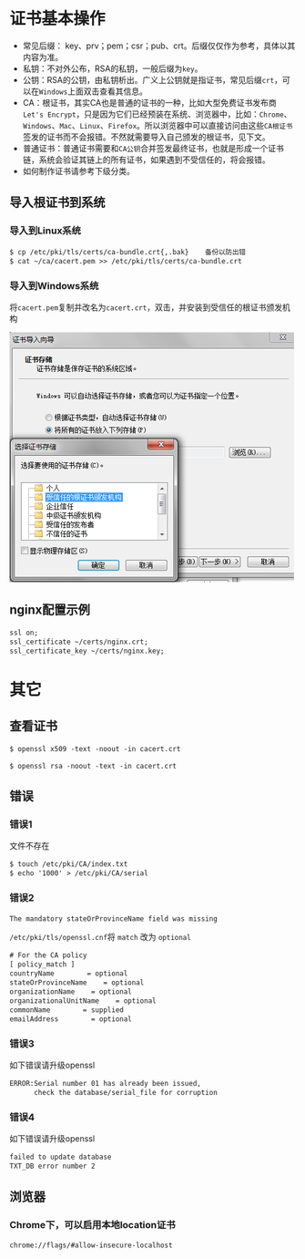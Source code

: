 # 证书基本操作

- 常见后缀： key、prv；pem；csr；pub、crt。后缀仅仅作为参考，具体以其内容为准。
- 私钥：不对外公布，RSA的私钥，一般后缀为`key`。
- 公钥：RSA的公钥，由私钥析出。广义上公钥就是指证书，常见后缀`crt`，可以在`Windows`上面双击查看其信息。
- CA：根证书，其实CA也是普通的证书的一种，比如大型免费证书发布商 `Let's Encrypt`，只是因为它们已经预装在系统、浏览器中，比如：`Chrome`、`Windows`、`Mac`、`Linux`、`Firefox`。所以浏览器中可以直接访问由这些`CA根证书`签发的证书而不会报错。不然就需要导入自己颁发的根证书，见下文。
- 普通证书：普通证书需要和`CA公钥`合并签发最终证书，也就是形成一个证书链，系统会验证其链上的所有证书，如果遇到不受信任的，将会报错。
- 如何制作证书请参考下级分类。


## 导入根证书到系统

### 导入到Linux系统
```
$ cp /etc/pki/tls/certs/ca-bundle.crt{,.bak}    备份以防出错
$ cat ~/ca/cacert.pem >> /etc/pki/tls/certs/ca-bundle.crt
```
### 导入到Windows系统
将`cacert.pem`复制并改名为`cacert.crt`，双击，并安装到受信任的根证书颁发机构

![](/assets/ie_certificate_pathpng.png)


## nginx配置示例
```
ssl on;
ssl_certificate ~/certs/nginx.crt;
ssl_certificate_key ~/certs/nginx.key;
```

# 其它

## 查看证书

```
$ openssl x509 -text -noout -in cacert.crt
```

```
$ openssl rsa -noout -text -in cacert.crt
```

## 错误

### 错误1
文件不存在
```
$ touch /etc/pki/CA/index.txt
$ echo '1000' > /etc/pki/CA/serial
```

### 错误2

```
The mandatory stateOrProvinceName field was missing
```

`/etc/pki/tls/openssl.cnf`将 `match` 改为 `optional`

```
# For the CA policy
[ policy_match ]
countryName        = optional 
stateOrProvinceName    = optional
organizationName    = optional
organizationalUnitName    = optional
commonName        = supplied
emailAddress        = optional
```

### 错误3

如下错误请升级openssl

```
ERROR:Serial number 01 has already been issued,
      check the database/serial_file for corruption
```
### 错误4

如下错误请升级openssl

```
failed to update database
TXT_DB error number 2
```


## 浏览器

### Chrome下，可以启用本地location证书

```
chrome://flags/#allow-insecure-localhost
```